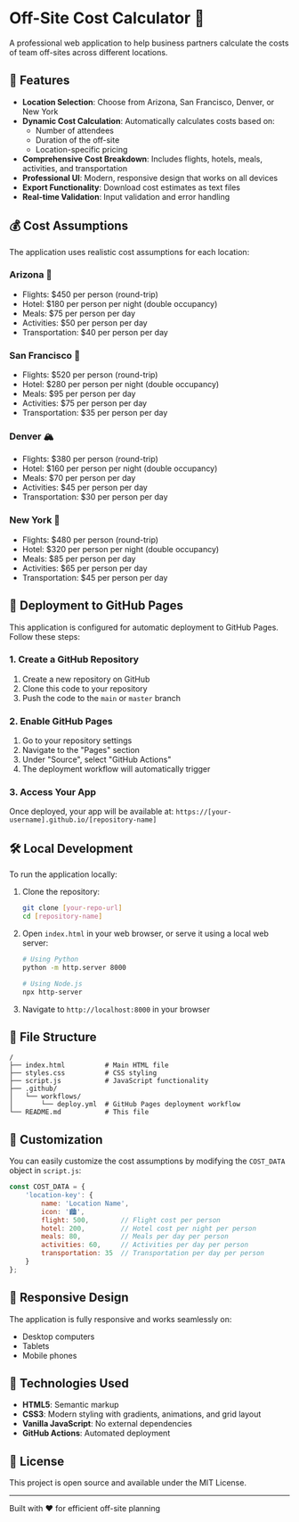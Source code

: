 # Off-Site Cost Calculator 🏢

A professional web application to help business partners calculate the costs of team off-sites across different locations.

## 🌟 Features

- **Location Selection**: Choose from Arizona, San Francisco, Denver, or New York
- **Dynamic Cost Calculation**: Automatically calculates costs based on:
  - Number of attendees
  - Duration of the off-site
  - Location-specific pricing
- **Comprehensive Cost Breakdown**: Includes flights, hotels, meals, activities, and transportation
- **Professional UI**: Modern, responsive design that works on all devices
- **Export Functionality**: Download cost estimates as text files
- **Real-time Validation**: Input validation and error handling

## 💰 Cost Assumptions

The application uses realistic cost assumptions for each location:

### Arizona 🌵
- Flights: $450 per person (round-trip)
- Hotel: $180 per person per night (double occupancy)
- Meals: $75 per person per day
- Activities: $50 per person per day
- Transportation: $40 per person per day

### San Francisco 🌉
- Flights: $520 per person (round-trip)
- Hotel: $280 per person per night (double occupancy)
- Meals: $95 per person per day
- Activities: $75 per person per day
- Transportation: $35 per person per day

### Denver 🏔️
- Flights: $380 per person (round-trip)
- Hotel: $160 per person per night (double occupancy)
- Meals: $70 per person per day
- Activities: $45 per person per day
- Transportation: $30 per person per day

### New York 🗽
- Flights: $480 per person (round-trip)
- Hotel: $320 per person per night (double occupancy)
- Meals: $85 per person per day
- Activities: $65 per person per day
- Transportation: $45 per person per day

## 🚀 Deployment to GitHub Pages

This application is configured for automatic deployment to GitHub Pages. Follow these steps:

### 1. Create a GitHub Repository
1. Create a new repository on GitHub
2. Clone this code to your repository
3. Push the code to the `main` or `master` branch

### 2. Enable GitHub Pages
1. Go to your repository settings
2. Navigate to the "Pages" section
3. Under "Source", select "GitHub Actions"
4. The deployment workflow will automatically trigger

### 3. Access Your App
Once deployed, your app will be available at:
`https://[your-username].github.io/[repository-name]`

## 🛠️ Local Development

To run the application locally:

1. Clone the repository:
   ```bash
   git clone [your-repo-url]
   cd [repository-name]
   ```

2. Open `index.html` in your web browser, or serve it using a local web server:
   ```bash
   # Using Python
   python -m http.server 8000
   
   # Using Node.js
   npx http-server
   ```

3. Navigate to `http://localhost:8000` in your browser

## 📁 File Structure

```
/
├── index.html          # Main HTML file
├── styles.css          # CSS styling
├── script.js           # JavaScript functionality
├── .github/
│   └── workflows/
│       └── deploy.yml  # GitHub Pages deployment workflow
└── README.md           # This file
```

## 🎨 Customization

You can easily customize the cost assumptions by modifying the `COST_DATA` object in `script.js`:

```javascript
const COST_DATA = {
    'location-key': {
        name: 'Location Name',
        icon: '🏙️',
        flight: 500,        // Flight cost per person
        hotel: 200,         // Hotel cost per night per person
        meals: 80,          // Meals per day per person
        activities: 60,     // Activities per day per person
        transportation: 35  // Transportation per day per person
    }
};
```

## 📱 Responsive Design

The application is fully responsive and works seamlessly on:
- Desktop computers
- Tablets
- Mobile phones

## 🔧 Technologies Used

- **HTML5**: Semantic markup
- **CSS3**: Modern styling with gradients, animations, and grid layout
- **Vanilla JavaScript**: No external dependencies
- **GitHub Actions**: Automated deployment

## 📄 License

This project is open source and available under the MIT License.

---

Built with ❤️ for efficient off-site planning